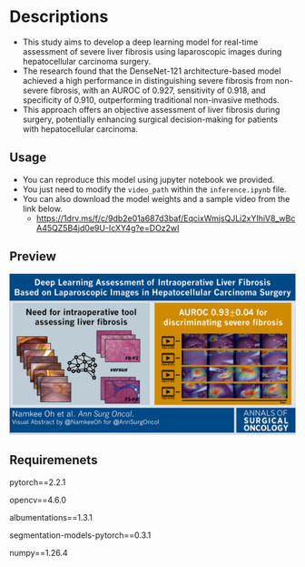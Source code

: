 # Descriptions

- This study aims to develop a deep learning model for real-time assessment of severe liver fibrosis using laparoscopic images during hepatocellular carcinoma surgery. 
- The research found that the DenseNet-121 architecture-based model achieved a high performance in distinguishing severe fibrosis from non-severe fibrosis, with an AUROC of 0.927, sensitivity of 0.918, and specificity of 0.910, outperforming traditional non-invasive methods. 
- This approach offers an objective assessment of liver fibrosis during surgery, potentially enhancing surgical decision-making for patients with hepatocellular carcinoma.

## Usage

- You can reproduce this model using jupyter notebook we provided.
- You just need to modify the `video_path` within the `inference.ipynb` file.
- You can also download the model weights and a sample video from the link below.
    - https://1drv.ms/f/c/9db2e01a687d3baf/EqcixWmjsQJLi2xYIhiV8_wBcA45QZ5B4jd0e9U-IcXY4g?e=DOz2wI

## Preview

![figure1.png](https://github.com/kimbgAI/cirrhosis_pred_video/blob/main/figure1.png)
                             
## Requiremenets

pytorch==2.2.1

opencv==4.6.0

albumentations==1.3.1

segmentation-models-pytorch==0.3.1

numpy==1.26.4